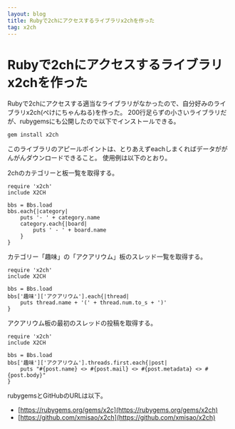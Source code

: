 ```yaml
---
layout: blog
title: Rubyで2chにアクセスするライブラリx2chを作った
tag: x2ch
---
```


# Rubyで2chにアクセスするライブラリx2chを作った

Rubyで2chにアクセスする適当なライブラリがなかったので、自分好みのライブラリx2ch(ぺけにちゃんねる)を作った。
200行足らずの小さいライブラリだが、rubygemsにも公開したので以下でインストールできる。

    gem install x2ch

このライブラリのアピールポイントは、とりあえずeachしまくればデータががんがんダウンロードできること。
使用例は以下のとおり。

2chのカテゴリーと板一覧を取得する。

    require 'x2ch'
    include X2CH
    
    bbs = Bbs.load
    bbs.each{|category|
        puts '- ' + category.name
        category.each{|board|
            puts ' - ' + board.name 
        }
    }

カテゴリー「趣味」の「アクアリウム」板のスレッド一覧を取得する。

    require 'x2ch'
    include X2CH
    
    bbs = Bbs.load
    bbs['趣味']['アクアリウム'].each{|thread|
        puts thread.name + '(' + thread.num.to_s + ')'
    }

アクアリウム板の最初のスレッドの投稿を取得する。

    require 'x2ch'
    include X2CH
    
    bbs = Bbs.load
    bbs['趣味']['アクアリウム'].threads.first.each{|post|
        puts "#{post.name} <> #{post.mail} <> #{post.metadata} <> #{post.body}"
    }

rubygemsとGitHubのURLは以下。

- [https://rubygems.org/gems/x2c](https://rubygems.org/gems/x2ch)
- [https://github.com/xmisao/x2ch](https://github.com/xmisao/x2ch)
